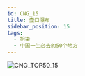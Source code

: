```yaml
---
id: CNG_15
title: 壶口瀑布
sidebar_position: 15
tags:
  - 拾柒
  - 中国一生必去的50个地方
---
```

![CNG_TOP50_15](/img/love/CNG_TOP50/15.jpeg)
